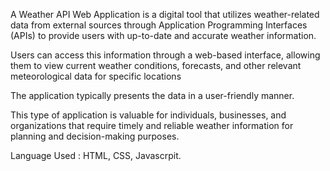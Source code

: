 A Weather API Web Application is a digital tool that utilizes
weather-related data from external sources through Application
Programming Interfaces (APIs) to provide users with up-to-date
and accurate weather information.

Users can access this information through a web-based
interface, allowing them to view current weather conditions,
forecasts, and other relevant meteorological data for specific
locations

The application typically presents the data in a user-friendly
manner.

This type of application is valuable for individuals, businesses,
and organizations that require timely and reliable weather
information for planning and decision-making purposes.

Language Used : HTML, CSS, Javascrpit.
